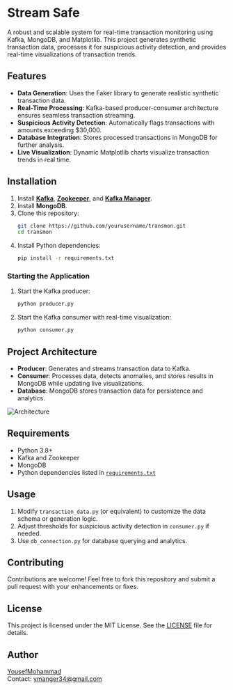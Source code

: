 # Stream Safe

A robust and scalable system for real-time transaction monitoring using Kafka, MongoDB, and Matplotlib. This project generates synthetic transaction data, processes it for suspicious activity detection, and provides real-time visualizations of transaction trends.

## Features

- **Data Generation**: Uses the Faker library to generate realistic synthetic transaction data.
- **Real-Time Processing**: Kafka-based producer-consumer architecture ensures seamless transaction streaming.
- **Suspicious Activity Detection**: Automatically flags transactions with amounts exceeding $30,000.
- **Database Integration**: Stores processed transactions in MongoDB for further analysis.
- **Live Visualization**: Dynamic Matplotlib charts visualize transaction trends in real time.

## Installation

1. Install **[Kafka](https://kafka.apache.org/downloads)**, **[Zookeeper](https://zookeeper.apache.org/releases.html)**, and **[Kafka Manager](https://github.com/yahoo/kafka-manager)**.
2. Install **MongoDB**.
3. Clone this repository:
    ```bash
    git clone https://github.com/yourusername/transmon.git
    cd transmon
    ```
4. Install Python dependencies:
    ```bash
    pip install -r requirements.txt
    ```

### Starting the Application

1. Start the Kafka producer:
    ```bash
    python producer.py
    ```

2. Start the Kafka consumer with real-time visualization:
    ```bash
    python consumer.py
    ```

## Project Architecture

- **Producer**: Generates and streams transaction data to Kafka.
- **Consumer**: Processes data, detects anomalies, and stores results in MongoDB while updating live visualizations.
- **Database**: MongoDB stores transaction data for persistence and analytics.

![Architecture](https://via.placeholder.com/800x400?text=System+Architecture)

## Requirements

- Python 3.8+
- Kafka and Zookeeper
- MongoDB
- Python dependencies listed in [`requirements.txt`](requirements.txt)

## Usage

1. Modify `transaction_data.py` (or equivalent) to customize the data schema or generation logic.
2. Adjust thresholds for suspicious activity detection in `consumer.py` if needed.
3. Use `db_connection.py` for database querying and analytics.

## Contributing

Contributions are welcome! Feel free to fork this repository and submit a pull request with your enhancements or fixes.

## License

This project is licensed under the MIT License. See the [LICENSE](LICENSE) file for details.

## Author

[YousefMohammad](https://github.com/YousefMohammad)  
Contact: ymanger34@gmail.com

